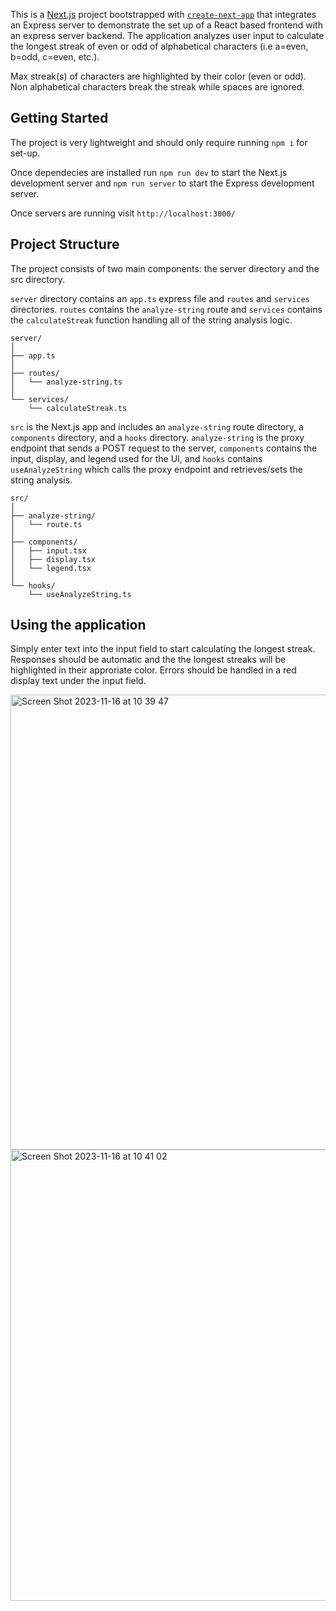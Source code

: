 This is a [Next.js](https://nextjs.org/) project bootstrapped with [`create-next-app`](https://github.com/vercel/next.js/tree/canary/packages/create-next-app) that integrates an Express server to demonstrate the set up of a React based frontend with an express server backend. The application analyzes user input to calculate the longest streak of even or odd of alphabetical characters (i.e a=even, b=odd, c=even, etc.). 

Max streak(s) of characters are highlighted by their color (even or odd). Non alphabetical characters break the streak while spaces are ignored.

## Getting Started

The project is very lightweight and should only require running `npm i` for set-up.

Once dependecies are installed run `npm run dev` to start the Next.js development server and `npm run server` to start the Express development server.

Once servers are running visit `http://localhost:3000/`

## Project Structure

The project consists of two main components: the server directory and the src directory. 

`server` directory contains an `app.ts` express file and `routes` and `services` directories. `routes` contains the `analyze-string` route and `services` contains the `calculateStreak` function handling all of the string analysis logic.
```
server/
│
├── app.ts
│
├── routes/
│   └── analyze-string.ts
│
└── services/
    └── calculateStreak.ts
```

`src` is the Next.js app and includes an `analyze-string` route directory, a `components` directory, and a `hooks` directory. `analyze-string` is the proxy endpoint that sends a POST request to the server, `components` contains the input, display, and legend used for the UI, and `hooks` contains `useAnalyzeString` which calls the proxy endpoint and retrieves/sets the string analysis. 
```
src/
│
├── analyze-string/
│   └── route.ts
│
├── components/
│   ├── input.tsx
│   ├── display.tsx
│   └── legend.tsx
│
└── hooks/
    └── useAnalyzeString.ts
```

## Using the application

Simply enter text into the input field to start calculating the longest streak. Responses should be automatic and the the longest streaks will be highlighted in their approriate color. Errors should be handled in a red display text under the input field.

<img width="728" alt="Screen Shot 2023-11-16 at 10 39 47" src="https://github.com/rjsartor/string-analyzer-app/assets/51131460/ed986de2-fba1-4a60-a7c3-d12b18984106">

<img width="722" alt="Screen Shot 2023-11-16 at 10 41 02" src="https://github.com/rjsartor/string-analyzer-app/assets/51131460/cf572b99-5a6e-4118-bd45-4f15fcda8b30">


